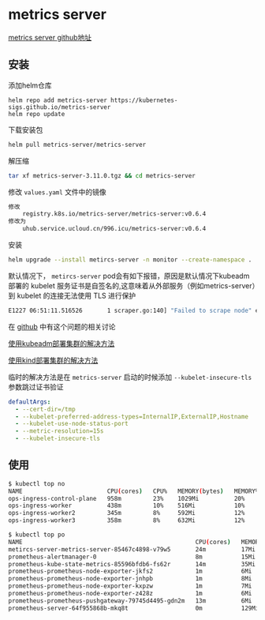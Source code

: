 # metrics server

[metrics server github地址](https://github.com/kubernetes-sigs/metrics-server)



## 安装

添加helm仓库

```shell
helm repo add metrics-server https://kubernetes-sigs.github.io/metrics-server
helm repo update
```



下载安装包

```sh
helm pull metrics-server/metrics-server
```



解压缩

```sh
tar xf metrics-server-3.11.0.tgz && cd metrics-server
```



修改 `values.yaml` 文件中的镜像

```sh
修改
	registry.k8s.io/metrics-server/metrics-server:v0.6.4
修改为
	uhub.service.ucloud.cn/996.icu/metrics-server:v0.6.4	
```



安装

```sh
helm upgrade --install metircs-server -n monitor --create-namespace .
```





默认情况下， `metircs-server` pod会有如下报错，原因是默认情况下kubeadm 部署的 kubelet 服务证书是自签名的,这意味着从外部服务（例如metrics-server）到 kubelet 的连接无法使用 TLS 进行保护

```sh
E1227 06:51:11.516526       1 scraper.go:140] "Failed to scrape node" err="Get \"https://172.18.0.5:10250/metrics/resource\": x509: cannot validate certificate for 172.18.0.5 because it doesn't contain any IP SANs" node="ops-ingress-worker3"
```



在 [github](https://github.com/kubernetes-sigs/metrics-server/issues/196) 中有这个问题的相关讨论

[使用kubeadm部署集群的解决方法](https://particule.io/en/blog/kubeadm-metrics-server/)

[使用kind部署集群的解决方法](https://www.zeng.dev/post/2023-kubeadm-enable-kubelet-serving-certs/)



临时的解决方法是在 `metrics-server` 启动的时候添加 `--kubelet-insecure-tls` 参数跳过证书验证

```yaml
defaultArgs:
  - --cert-dir=/tmp
  - --kubelet-preferred-address-types=InternalIP,ExternalIP,Hostname
  - --kubelet-use-node-status-port
  - --metric-resolution=15s
  - --kubelet-insecure-tls
```





## 使用



```sh
$ kubectl top no
NAME                        CPU(cores)   CPU%   MEMORY(bytes)   MEMORY%   
ops-ingress-control-plane   958m         23%    1029Mi          20%       
ops-ingress-worker          438m         10%    516Mi           10%       
ops-ingress-worker2         345m         8%     592Mi           12%       
ops-ingress-worker3         358m         8%     632Mi           12%  
```





```sh
$ kubectl top po
NAME                                                 CPU(cores)   MEMORY(bytes)   
metircs-server-metrics-server-85467c4898-v79w5       24m          17Mi            
prometheus-alertmanager-0                            8m           15Mi            
prometheus-kube-state-metrics-85596bfdb6-fs62r       14m          35Mi            
prometheus-prometheus-node-exporter-jkfs2            1m           6Mi             
prometheus-prometheus-node-exporter-jnhpb            1m           8Mi             
prometheus-prometheus-node-exporter-kxpzw            1m           7Mi             
prometheus-prometheus-node-exporter-z428z            1m           6Mi             
prometheus-prometheus-pushgateway-79745d4495-gdn2m   13m          6Mi             
prometheus-server-64f955868b-mkq8t                   0m           129Mi        
```

